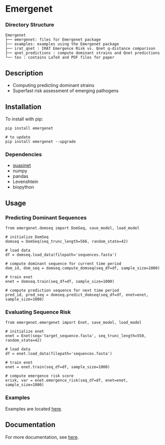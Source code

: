 # Emergenet

### Directory Structure

```
Emergenet
├── emergenet: files for Emergenet package
├── examples: examples using the Emergenet package
├── irat_qnet : IRAT Emergence Risk vs. Qnet q-distance comparison
├── qnet_predictions : compute dominant strains and Qnet predictions
└── tex : contains LaTeX and PDF files for paper
```

## Description
- Computing predicting dominant strains
- Superfast risk assessment of emerging pathogens


## Installation

To install with pip:

```
pip install emergenet

# to update
pip install emergenet --upgrade
```

### Dependencies

* [quasinet](https://github.com/zeroknowledgediscovery/quasinet/)
* numpy 
* pandas 
* Levenshtein 
* biopython

## Usage

### Predicting Dominant Sequences

```
from emergenet.domseq import DomSeq, save_model, load_model

# initialize DomSeq
domseq = DomSeq(seq_trunc_length=566, random_state=42)

# load data
df = domseq.load_data(filepath='sequences.fasta')

# compute dominant sequence for current time period
dom_id, dom_seq = domseq.compute_domseq(seq_df=df, sample_size=1000)

# train enet
enet = domseq.train(seq_df=df, sample_size=1000)

# compute prediction sequence for next time period
pred_id, pred_seq = domseq.predict_domseq(seq_df=df, enet=enet, sample_size=1000)
```

### Evaluating Sequence Risk

```
from emergenet.emergenet import Enet, save_model, load_model

# initialize enet
enet = Enet(seq='target_sequence.fasta', seq_trunc_length=550, random_state=42)

# load data
df = enet.load_data(filepath='sequences.fasta')

# train enet
enet = enet.train(seq_df=df, sample_size=1000)

# compute emergence risk score
erisk, var = enet.emergence_risk(seq_df=df, enet=enet, sample_size=1000)
```
 
### Examples

Examples are located [here](https://github.com/zeroknowledgediscovery/emergenet/tree/main/examples).

## Documentation

For more documentation, see [here](https://zeroknowledgediscovery.github.io/emergenet/).
